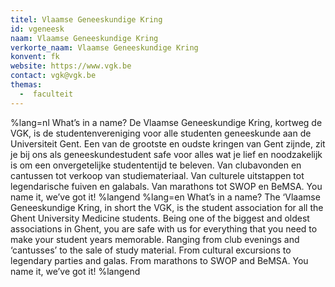 ```yaml
---
titel: Vlaamse Geneeskundige Kring
id: vgeneesk
naam: Vlaamse Geneeskundige Kring
verkorte_naam: Vlaamse Geneeskundige Kring
konvent: fk
website: https://www.vgk.be
contact: vgk@vgk.be
themas:
  -  faculteit
---
```

%lang=nl 
What’s in a name? De Vlaamse Geneeskundige Kring, kortweg de VGK, is de studentenvereniging voor alle studenten geneeskunde aan de Universiteit Gent. Een van de grootste en oudste kringen van Gent zijnde, zit je bij ons als geneeskundestudent safe voor alles wat je lief en noodzakelijk is om een onvergetelijke studententijd te beleven. Van clubavonden en cantussen tot verkoop van studiemateriaal. Van culturele uitstappen tot legendarische fuiven en galabals. Van marathons tot SWOP en BeMSA. You name it, we’ve got it! 
%langend 
%lang=en 
What’s in a name? The ‘Vlaamse Geneeskundige Kring, in short the VGK, is the student association for all the Ghent University Medicine students. Being one of the biggest and oldest associations in Ghent, you are safe with us for everything that you need to make your student years memorable. Ranging from club evenings and ‘cantusses’ to the sale of study material. From cultural excursions to legendary parties and galas. From marathons to SWOP and BeMSA. You name it, we’ve got it! 
%langend
